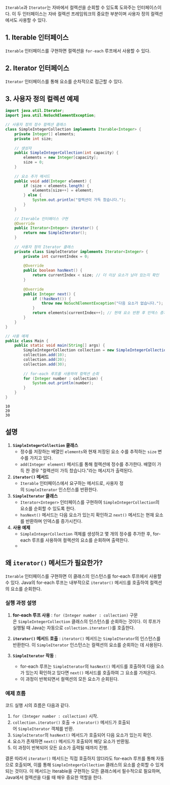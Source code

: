 `Iterable`과 `Iterator`는 자바에서 컬렉션을 순회할 수 있도록 도와주는 인터페이스이다. 이 두 인터페이스는 자바 컬렉션 프레임워크의 중요한 부분이며 사용자 정의 컬렉션에서도 사용할 수 있다.
## 1. Iterable 인터페이스
`Iterable` 인터페이스를 구현하면 컬렉션을 `for-each` 루프에서 사용할 수 있다.

## 2. Iterator 인터페이스
`Iterator` 인터페이스를 통해 요소를 순차적으로 접근할 수 있다.

## 3. 사용자 정의 컬렉션 예제
```java
import java.util.Iterator;
import java.util.NoSuchElementException;

// 사용자 정의 정수 컬렉션 클래스
class SimpleIntegerCollection implements Iterable<Integer> {
    private Integer[] elements;
    private int size; 
    
    // 생성자
    public SimpleIntegerCollection(int capacity) {
        elements = new Integer[capacity];
        size = 0;
    }
    
    // 요소 추가 메서드
    public void add(Integer element) {
        if (size < elements.length) {
            elements[size++] = element;
        } else {
            System.out.println("컬렉션이 가득 찼습니다.");
        }
    }
    
    // Iterable 인터페이스 구현
    @Override
    public Iterator<Integer> iterator() {
        return new SimpleIterator();
    }
    
    // 사용자 정의 Iterator 클래스
    private class SimpleIterator implements Iterator<Integer> {
        private int currentIndex = 0;
        
        @Override
        public boolean hasNext() {
            return currentIndex < size; // 더 이상 요소가 남아 있는지 확인
        }
        
        @Override
        public Integer next() {
            if (!hasNext()) {
                throw new NoSuchElementException("다음 요소가 없습니다.");
            }
            return elements[currentIndex++]; // 현재 요소 반환 후 인덱스 증가
        }
    }
}

// 사용 예제
public class Main {
    public static void main(String[] args) {
        SimpleIntegerCollection collection = new SimpleIntegerCollection(5);
        collection.add(10);
        collection.add(20);
        collection.add(30);
        
        // for-each 루프를 사용하여 컬렉션 순회
        for (Integer number : collection) {
            System.out.println(number);
        }
    }
}
```

```
10
20
30
```
## 설명
1. **`SimpleIntegerCollection` 클래스**
    - 정수를 저장하는 배열인 `elements`와 현재 저장된 요소 수를 추적하는 `size` 변수를 가지고 있다.
    - `add(Integer element)` 메서드를 통해 컬렉션에 정수를 추가한다. 배열이 가득 찬 경우 "컬렉션이 가득 찼습니다."라는 메시지가 출력된다.
2. **`iterator()` 메서드**
    - `Iterable` 인터페이스에서 요구하는 메서드로, 사용자 정의 `SimpleIterator` 인스턴스를 반환한다.
3. **`SimpleIterator` 클래스**
    - `Iterator<Integer>` 인터페이스를 구현하여 `SimpleIntegerCollection`의 요소를 순회할 수 있도록 한다.
    - `hasNext()` 메서드는 다음 요소가 있는지 확인하고 `next()` 메서드는 현재 요소를 반환하며 인덱스를 증가시킨다.
4. **사용 예제**
    - `SimpleIntegerCollection` 객체를 생성하고 몇 개의 정수를 추가한 후, for-each 루프를 사용하여 컬렉션의 요소를 순회하며 출력한다.
    - 
## 왜 `iterator()` 메서드가 필요한가?
`Iterable` 인터페이스를 구현하면 이 클래스의 인스턴스를 for-each 루프에서 사용할 수 있다. Java의 for-each 루프는 내부적으로 `iterator()` 메서드를 호출하여 컬렉션의 요소를 순회한다.
### 실행 과정 설명
1. **for-each 루프 사용** : `for (Integer number : collection)` 구문은 `SimpleIntegerCollection` 클래스의 인스턴스를 순회하는 것이다. 이 루프가 실행될 때 Java는 자동으로 `collection.iterator()`를 호출한다.
    
2. **`iterator()` 메서드 호출** : `iterator()` 메서드는 `SimpleIterator`의 인스턴스를 반환한다. 이 `SimpleIterator` 인스턴스는 컬렉션의 요소를 순회하는 데 사용된다.
    
3. **`SimpleIterator` 작동** :
    - for-each 루프는 `SimpleIterator`의 `hasNext()` 메서드를 호출하여 다음 요소가 있는지 확인하고 있다면 `next()` 메서드를 호출하여 그 요소를 가져온다.
    - 이 과정이 반복되면서 컬렉션의 모든 요소가 순회된다.

### 예제 흐름
코드 실행 시의 흐름은 다음과 같다.
1. `for (Integer number : collection)` 시작.
2. `collection.iterator()` 호출 → `iterator()` 메서드가 호출되어 `SimpleIterator` 객체를 반환.
3. `SimpleIterator`의 `hasNext()` 메서드가 호출되어 다음 요소가 있는지 확인.
4. 요소가 존재하면 `next()` 메서드가 호출되어 해당 요소가 반환됨.
5. 이 과정이 반복되어 모든 요소가 출력될 때까지 진행.

결론
따라서 `iterator()` 메서드는 직접 호출하지 않더라도 for-each 루프를 통해 자동으로 호출되며, 이를 통해 `SimpleIntegerCollection` 클래스의 요소를 순회할 수 있게 되는 것이다. 이 메서드는 Iterable을 구현하는 모든 클래스에서 필수적으로 필요하며, Java에서 컬렉션을 다룰 때 매우 중요한 역할을 한다.